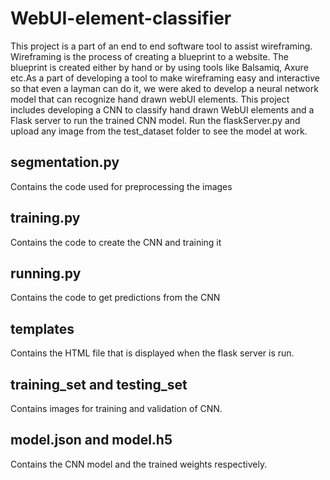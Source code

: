 # WebUI-element-classifier
This project is a part of an end to end software tool to assist wireframing. Wireframing is the process of creating a blueprint to a website. The blueprint is created either by hand or by using tools like Balsamiq, Axure etc.As a part of developing a tool to make wireframing easy and interactive so that even a layman can do it, we were aked to develop a neural network model that can recognize hand drawn webUI elements. This project includes developing a CNN to classify hand drawn WebUI elements and a Flask server to run the trained CNN model.
Run the flaskServer.py and upload any image from the test_dataset folder to see the model at work.

## segmentation.py
Contains the code used for preprocessing the images

## training.py
Contains the code to create the CNN and training it

## running.py
Contains the code to get predictions from the CNN

## templates
Contains the HTML file that is displayed when the flask server is run.

## training_set and testing_set
Contains images for training and validation of CNN.

## model.json and model.h5
Contains the CNN model and the trained weights respectively.

